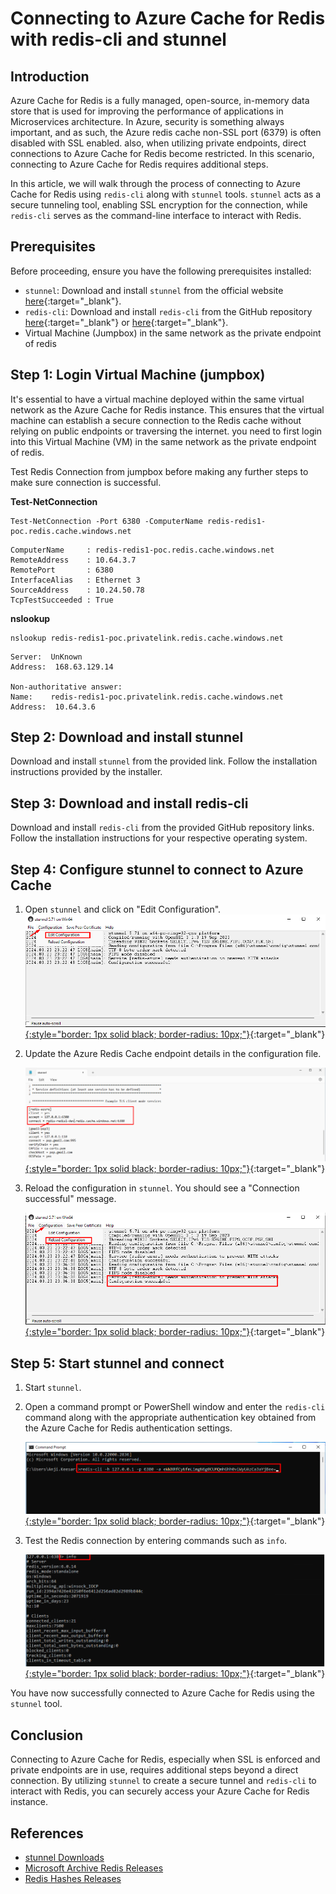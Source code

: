 # Connecting to Azure Cache for Redis with redis-cli and stunnel

## Introduction

Azure Cache for Redis is a fully managed, open-source, in-memory data store that is used for improving the performance of applications in Microservices architecture. In Azure, security is something always important, and as such, the Azure redis cache non-SSL port (6379) is often disabled with SSL enabled. also, when utilizing private endpoints, direct connections to Azure Cache for Redis become restricted. In this scenario, connecting to Azure Cache for Redis requires additional steps.

In this article, we will walk through the process of connecting to Azure Cache for Redis using `redis-cli` along with `stunnel` tools. `stunnel` acts as a secure tunneling tool, enabling SSL encryption for the connection, while `redis-cli` serves as the command-line interface to interact with Redis.

## Prerequisites

Before proceeding, ensure you have the following prerequisites installed:

- `stunnel`: Download and install `stunnel` from the official website [here](https://www.stunnel.org/downloads.html){:target="_blank"}.
- `redis-cli`: Download and install `redis-cli` from the GitHub repository [here](https://github.com/microsoftarchive/redis/releases){:target="_blank"} or [here](https://github.com/redis/redis-hashes/){:target="_blank"}.
- Virtual Machine (Jumpbox) in the same network as the private endpoint of redis


## Step 1: Login Virtual Machine (jumpbox)

It's essential to have a virtual machine deployed within the same virtual network as the Azure Cache for Redis instance. This ensures that the virtual machine can establish a secure connection to the Redis cache without relying on public endpoints or traversing the internet. you need to first login into this Virtual Machine (VM) in the same network as the private endpoint of redis.

Test Redis Connection from jumpbox before making any further steps to make sure connection is successful.

**Test-NetConnection**

```
Test-NetConnection -Port 6380 -ComputerName redis-redis1-poc.redis.cache.windows.net
```

```
ComputerName     : redis-redis1-poc.redis.cache.windows.net
RemoteAddress    : 10.64.3.7
RemotePort       : 6380
InterfaceAlias   : Ethernet 3
SourceAddress    : 10.24.50.78
TcpTestSucceeded : True
```

**nslookup**

```
nslookup redis-redis1-poc.privatelink.redis.cache.windows.net
```

```
Server:  UnKnown
Address:  168.63.129.14

Non-authoritative answer:
Name:    redis-redis1-poc.privatelink.redis.cache.windows.net
Address:  10.64.3.6
```

## Step 2: Download and install stunnel

Download and install `stunnel` from the provided link. Follow the installation instructions provided by the installer.

## Step 3: Download and install redis-cli

Download and install `redis-cli` from the provided GitHub repository links. Follow the installation instructions for your respective operating system.

## Step 4: Configure stunnel to connect to Azure Cache

1. Open `stunnel` and click on "Edit Configuration".
   [![Edit Configuration](images/redis/image-0.png){:style="border: 1px solid black; border-radius: 10px;"}](images/redis/image-0.png){:target="_blank"} 
      
2. Update the Azure Redis Cache endpoint details in the configuration file.

    [![Update Configuration](images/redis/image-1.png){:style="border: 1px solid black; border-radius: 10px;"}](images/redis/image-1.png){:target="_blank"} 
  
3. Reload the configuration in `stunnel`. You should see a "Connection successful" message.
   
    [![Update Configuration](images/redis/image-2.png){:style="border: 1px solid black; border-radius: 10px;"}](images/redis/image-2.png){:target="_blank"} 

## Step 5: Start stunnel and connect

1. Start `stunnel`.
   
2. Open a command prompt or PowerShell window and enter the `redis-cli` command along with the appropriate authentication key obtained from the Azure Cache for Redis authentication settings.

    [![Update Configuration](images/redis/image-3.png){:style="border: 1px solid black; border-radius: 10px;"}](images/redis/image-3.png){:target="_blank"} 
   
3. Test the Redis connection by entering commands such as `info`.

    [![Update Configuration](images/redis/image-4.png){:style="border: 1px solid black; border-radius: 10px;"}](images/redis/image-4.png){:target="_blank"} 

You have now successfully connected to Azure Cache for Redis using the `stunnel` tool.

## Conclusion

Connecting to Azure Cache for Redis, especially when SSL is enforced and private endpoints are in use, requires additional steps beyond a direct connection. By utilizing `stunnel` to create a secure tunnel and `redis-cli` to interact with Redis, you can securely access your Azure Cache for Redis instance.

## References

- [stunnel Downloads](https://www.stunnel.org/downloads.html)
- [Microsoft Archive Redis Releases](https://github.com/microsoftarchive/redis/releases)
- [Redis Hashes Releases](https://github.com/redis/redis-hashes/)